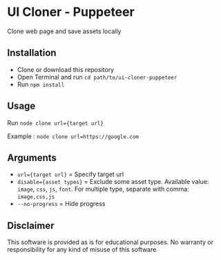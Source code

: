 # UI Cloner - Puppeteer
Clone web page and save assets locally

## Installation

  - Clone or download this repository
  - Open Terminal and run `cd path/to/ui-cloner-puppeteer`
  - Run `npm install`

## Usage

Run `node clone url={target url}`

Example : `node clone url=https://google.com`

## Arguments

  - `url={target url}` = Specify target url
  - `disable={asset types}` = Exclude some asset type. Available value: `image`, `css`, `js`, `font`. For multiple type, separate with comma: `image,css,js`
  - `--no-progress` = Hide progress

## Disclaimer

This software is provided as is for educational purposes. No warranty or responsibility for any kind of misuse of this software
